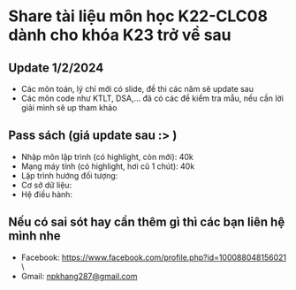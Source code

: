 # Share tài liệu môn học K22-CLC08 dành cho khóa K23 trở về sau

## Update 1/2/2024
- Các môn toán, lý chỉ mới có slide, đề thi các năm sẽ update sau
- Các môn code như KTLT, DSA,... đã có các đề kiểm tra mẫu, nếu cần lời giải mình sẽ up tham khảo

## Pass sách (giá update sau :> )
- Nhập môn lập trình (có highlight, còn mới): 40k
- Mạng máy tính (có highlight, hơi cũ 1 chút): 40k
- Lập trình hướng đối tượng:
- Cơ sở dữ liệu:
- Hệ điều hành:

## Nếu có sai sót hay cần thêm gì thì các bạn liên hệ mình nhe
- Facebook: https://www.facebook.com/profile.php?id=100088048156021 \
- Gmail: npkhang287@gmail.com
